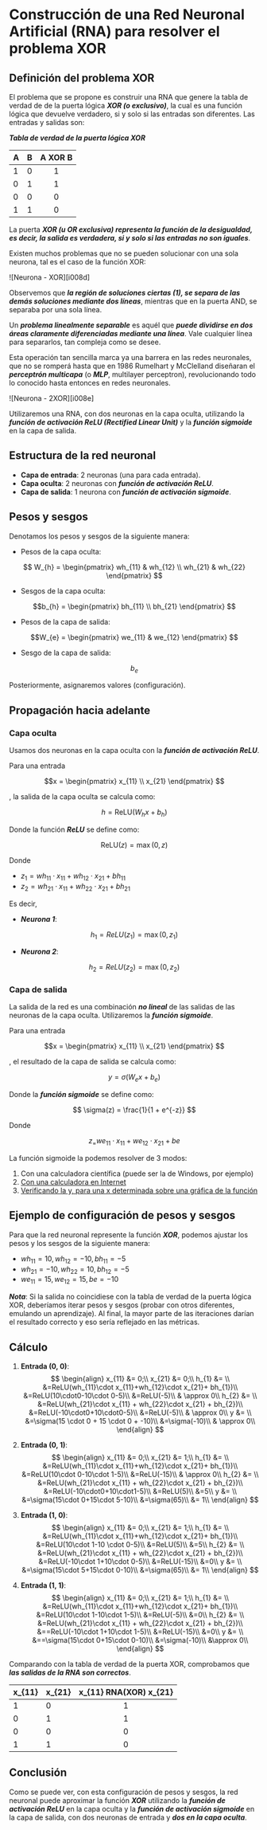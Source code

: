 # Construcción de una Red Neuronal Artificial (RNA) para resolver el problema XOR

## Definición del problema XOR

El problema que se propone es construir una RNA que genere la tabla de verdad de de la puerta lógica ***XOR (o exclusivo)***, la cual es una función lógica que devuelve verdadero, si y solo si las entradas son diferentes. Las entradas y salidas son:

***Tabla de verdad de la puerta lógica XOR***  

|A|B|A XOR B|
|-|-|:-:|
|1|0|1|
|0|1|1|
|0|0|0|
|1|1|0|

La puerta ***XOR (u OR exclusiva) representa la función de la desigualdad, es decir, la salida es verdadera, si y solo si las entradas no son iguales***.

Existen muchos problemas que no se pueden solucionar con una sola neurona, tal es el caso de la función XOR:  

![Neurona - XOR][i008d]  

Observemos que ***la región de soluciones ciertas (1), se separa de las demás soluciones mediante dos líneas***, mientras que en la puerta AND, se separaba por una sola línea.  

Un ***problema linealmente separable*** es aquél que ***puede dividirse en dos áreas claramente diferenciadas mediante una línea***. Vale cualquier línea para separarlos, tan compleja como se desee.

Esta operación tan sencilla marca ya una barrera en las redes neuronales, que no se romperá hasta que en 1986 Rumelhart y McClelland diseñaran el ***perceptrón multicapa*** (o ***MLP***, multilayer perceptron), revolucionando todo lo conocido hasta entonces en redes neuronales.

![Neurona - 2XOR][i008e]


Utilizaremos una RNA, con dos neuronas en la capa oculta, utilizando la ***función de activación ReLU (Rectified Linear Unit)*** y la ***función sigmoide*** en la capa de salida.

## Estructura de la red neuronal

- **Capa de entrada**: 2 neuronas (una para cada entrada).
- **Capa oculta**: 2 neuronas con ***función de activación ReLU***.
- **Capa de salida**: 1 neurona con ***función de activación sigmoide***.

## Pesos y sesgos

Denotamos los pesos y sesgos de la siguiente manera:

- Pesos de la capa oculta: 

$$ W_{h} = 
      \begin{pmatrix} 
      wh_{11} & wh_{12} \\
      wh_{21} & wh_{22} 
   \end{pmatrix}
$$

- Sesgos de la capa oculta: 

$$b_{h} = 
   \begin{pmatrix} 
      bh_{11} \\ 
      bh_{21} 
   \end{pmatrix}
$$

- Pesos de la capa de salida: 

$$W_{e} = 
   \begin{pmatrix} 
      we_{11} & we_{12} 
   \end{pmatrix}
$$

- Sesgo de la capa de salida: 

$$b_{e}$$

Posteriormente, asignaremos valores (configuración).

## Propagación hacia adelante

### Capa oculta

Usamos dos neuronas en la capa oculta con la ***función de activación ReLU***.  

Para una entrada  

$$x = 
   \begin{pmatrix} 
      x_{11} \\ 
      x_{21} 
   \end{pmatrix}
$$

, la salida de la capa oculta se calcula como:

$$ h = 
   \text{ReLU}(W_{h}x+b_{h}) 
$$

Donde la función ***ReLU*** se define como:  

$$ \text{ReLU}(z) = 
   \max(0, z) 
$$

Donde 

- $z_{1}=wh_{11} \cdot x_{11} + wh_{12} \cdot x_{21} + bh_{11}$
- $z_{2}=wh_{21} \cdot x_{11} + wh_{22} \cdot x_{21} + bh_{21}$

Es decir,

- ***Neurona 1***: 

$$h_{1} =
   ReLU(z_{1}) = \max(0, z_{1})
$$

- ***Neurona 2***: 

$$h_{2} = 
   ReLU(z_{2}) = \max(0, z_{2})
$$

### Capa de salida

La salida de la red es una combinación ***no lineal*** de las salidas de las neuronas de la capa oculta. Utilizaremos la ***función sigmoide***.

Para una entrada  

$$x = 
   \begin{pmatrix} 
      x_{11} \\ 
      x_{21} 
   \end{pmatrix}
$$

, el resultado de la capa de salida se calcula como:

$$
   y=\sigma(W_{e}x+b_{e})
$$

Donde la ***función sigmoide*** se define como:  

$$ \sigma(z) = 
   \frac{1}{1 + e^{-z}} 
$$

Donde 

$$
   z_ = 
      we_{11} \cdot x_{11} + we_{12} \cdot x_{21} + be
$$

La función sigmoide la podemos resolver de 3 modos:

1. Con una calculadora científica (puede ser la de Windows, por ejemplo)
2. [Con una calculadora en Internet](https://www.mathcelebrity.com/sigmoid-function-calculator.php)
3. [Verificando la y, para una x determinada sobre una gráfica de la función](https://www.desmos.com/calculator/84yf6yql2l?lang=es)

## Ejemplo de configuración de pesos y sesgos

Para que la red neuronal represente la función ***XOR***, podemos ajustar los pesos y los sesgos de la siguiente manera:

- $wh_{11} =  10, wh_{12} = -10, bh_{11} = -5$
- $wh_{21} = -10, wh_{22} =  10, bh_{12} = -5$
- $we_{11} =  15, we_{12} =  15, be      = -10$

***Nota***: Si la salida no coincidiese con la tabla de verdad de la puerta lógica XOR, deberíamos iterar pesos y sesgos (probar con otros diferentes, emulando un aprendizaje). Al final, la mayor parte de las iteraciones darían el resultado correcto y eso sería reflejado en las métricas.  

## Cálculo

1. **Entrada (0, 0)**:
   $$
      \begin{align}
      x_{11} &= 0;\\
      x_{21} &= 0;\\
      h_{1} &= \\
         &=ReLU(wh_{11}\cdot x_{11}+wh_{12}\cdot x_{21}+ bh_{1})\\
         &=ReLU(10\cdot0-10\cdot 0-5)\\
         &=ReLU(-5)\\
         & \approx 0\\
      h_{2} &= \\
         &=ReLU(wh_{21}\cdot x_{11} + wh_{22}\cdot x_{21} + bh_{2})\\
         &=ReLU(-10\cdot0+10\cdot0-5)\\
         &=ReLU(-5)\\
         & \approx 0\\
      y &= \\ 
         &=\sigma(15 \cdot 0 + 15 \cdot 0 + -10)\\
         &=\sigma(-10)\\
         & \approx 0\\
      \end{align}
   $$

2. **Entrada (0, 1)**:
   $$
      \begin{align}
      x_{11} &= 0;\\
      x_{21} &= 1;\\
      h_{1} &= \\
         &=ReLU(wh_{11}\cdot x_{11}+wh_{12}\cdot x_{21}+ bh_{1})\\
         &=ReLU(10\cdot 0-10\cdot 1-5)\\
         &=ReLU(-15)\\
         & \approx 0\\
      h_{2} &= \\
         &=ReLU(wh_{21}\cdot x_{11} + wh_{22}\cdot x_{21} + bh_{2})\\
         &=ReLU(-10\cdot0+10\cdot1-5)\\
         &=ReLU(5)\\
         &=5\\
      y &= \\ 
         &=\sigma(15\cdot 0+15\cdot 5-10)\\
         &=\sigma(65)\\
         &= 1\\
      \end{align}
   $$

3. **Entrada (1, 0)**:
   $$
      \begin{align}
      x_{11} &= 0;\\
      x_{21} &= 1;\\
      h_{1} &= \\
         &=ReLU(wh_{11}\cdot x_{11}+wh_{12}\cdot x_{21}+ bh_{1})\\
         &=ReLU(10\cdot 1-10 \cdot 0-5)\\
         &=ReLU(5)\\
         &=5\\
      h_{2} &= \\
         &=ReLU(wh_{21}\cdot x_{11} + wh_{22}\cdot x_{21} + bh_{2})\\
         &=ReLU(-10\cdot 1+10\cdot 0-5)\\
         &=ReLU(-15)\\
         &=0\\
      y &= \\ 
         &=\sigma(15\cdot 5+15\cdot 0-10)\\
         &=\sigma(65)\\
         &= 1\\
      \end{align}
   $$

4. **Entrada (1, 1)**:
   $$
      \begin{align}
      x_{11} &= 0;\\
      x_{21} &= 1;\\
      h_{1} &= \\
         &=ReLU(wh_{11}\cdot x_{11}+wh_{12}\cdot x_{21}+ bh_{1})\\
         &=ReLU(10\cdot 1-10\cdot 1-5)\\
         &=ReLU(-5)\\
         &=0\\
      h_{2} &= \\
         &=ReLU(wh_{21}\cdot x_{11} + wh_{22}\cdot x_{21} + bh_{2})\\
         &==ReLU(-10\cdot 1+10\cdot 1-5)\\
         &=ReLU(-15)\\
         &=0\\
      y &= \\ 
         &==\sigma(15\cdot 0+15\cdot 0-10)\\
         &=\sigma(-10)\\
         &\approx 0\\
      \end{align}
   $$

Comparando con la tabla de verdad de la puerta XOR, comprobamos que ***las salidas de la RNA son correctos***.  

|x_{11}|x_{21}|x_{11} RNA(XOR) x_{21}|
|-|-|:-:|
|1|0|1|
|0|1|1|
|0|0|0|
|1|1|0|

## Conclusión

Como se puede ver, con esta configuración de pesos y sesgos, la red neuronal puede aproximar la función ***XOR*** utilizando la ***función de activación ReLU*** en la capa oculta y la ***función de activación sigmoide*** en la capa de salida, con dos neuronas de entrada y ***dos en la capa oculta***.

